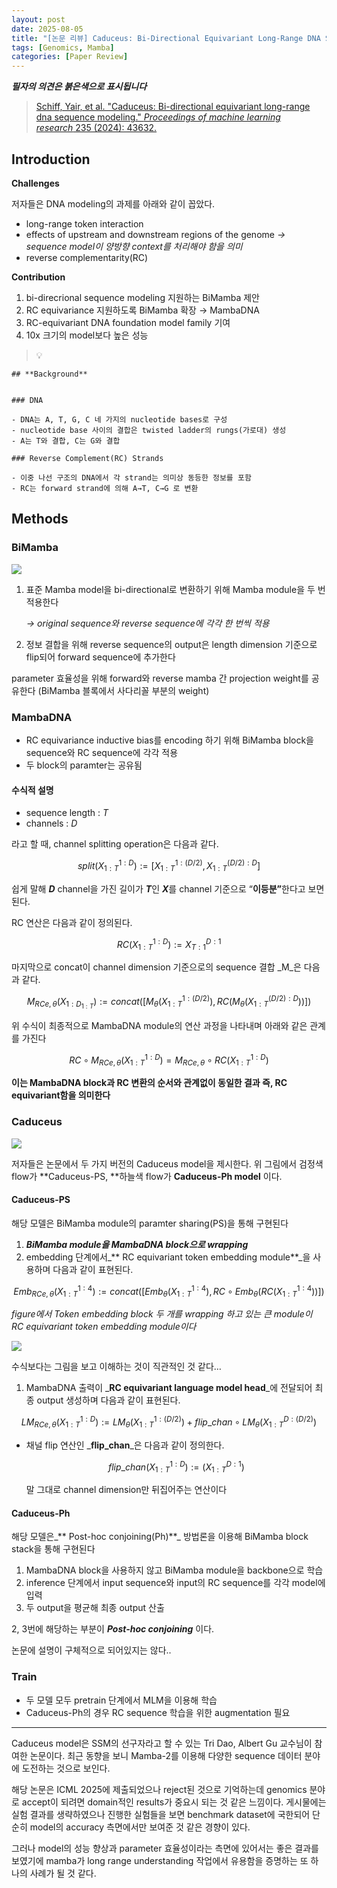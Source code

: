 ```yaml
---
layout: post
date: 2025-08-05
title: "[논문 리뷰] Caduceus: Bi-Directional Equivariant Long-Range DNA Sequence Modeling"
tags: [Genomics, Mamba]
categories: [Paper Review]
---
```


<span class="notion-red">_**필자의 의견은 붉은색으로 표시됩니다**_</span>


> [Schiff, Yair, et al. "Caduceus: Bi-directional equivariant long-range dna sequence modeling." ](https://pmc.ncbi.nlm.nih.gov/articles/PMC12189541/)[_Proceedings of machine learning research_](https://pmc.ncbi.nlm.nih.gov/articles/PMC12189541/)[ 235 (2024): 43632.](https://pmc.ncbi.nlm.nih.gov/articles/PMC12189541/)



## Introduction


**Challenges**


저자들은 DNA modeling의 과제를 아래와 같이 꼽았다.

- long-range token interaction
- effects of upstream and downstream regions of the genome 
_→ sequence model이 양방향 context를 처리해야 함을 의미_
- reverse complementarity(RC)

**Contribution**

1. bi-direcrional sequence modeling 지원하는 BiMamba 제안
1. RC equivariance 지원하도록 BiMamba 확장 → MambaDNA
1. RC-equivariant DNA foundation model family 기여
1. 10x 크기의 model보다 높은 성능

> 💡 


	## **Background**


	### DNA

	- DNA는 A, T, G, C 네 가지의 nucleotide bases로 구성
	- nucleotide base 사이의 결합은 twisted ladder의 rungs(가로대) 생성
	- A는 T와 결합, C는 G와 결합

	### Reverse Complement(RC) Strands

	- 이중 나선 구조의 DNA에서 각 strand는 의미상 동등한 정보를 포함
	- RC는 forward strand에 의해 A→T, C→G 로 변환


## Methods



### BiMamba


![](https://prod-files-secure.s3.us-west-2.amazonaws.com/542b861c-36a8-4051-84e5-8804b6728dba/2c247d59-7815-4980-99f0-8f0d21f445a7/image.png?X-Amz-Algorithm=AWS4-HMAC-SHA256&X-Amz-Content-Sha256=UNSIGNED-PAYLOAD&X-Amz-Credential=ASIAZI2LB4666Q7EF6F3%2F20250819%2Fus-west-2%2Fs3%2Faws4_request&X-Amz-Date=20250819T033511Z&X-Amz-Expires=3600&X-Amz-Security-Token=IQoJb3JpZ2luX2VjEGsaCXVzLXdlc3QtMiJHMEUCIQDrFHOqd%2FaPI8VsE9yF8UbDbRlhUHfWJMCva8%2F60uLiLwIgXP4v6ecEG8Q2clRZvPvY%2BCKTDh8r7iNQ6jZRP7M3%2Ba4qiAQItP%2F%2F%2F%2F%2F%2F%2F%2F%2F%2FARAAGgw2Mzc0MjMxODM4MDUiDG4jYS7ujCPI9AAWKyrcA74%2FQQDsF9uwpWIkopIDO%2FKyn8AZsN31bN8p%2BUZVcky6J0%2FNT9Q9BhJMGcdaHknG1JA1o51kqM%2BTVsiU7raDLsfbB075wfGClEjsnIKk69TUxsOU6QNLngRqe7EWyBfZME6KJLLXpbtBHCHsPAU01y0lLlzt4sBn2OQRjPoRfUVIPJDzLyDiMSY4S9hApyKob8bhgwxY%2FIQW1VOn9IZ0gB5xIhDzjeglvTyMMU3ZujaZp%2BAuGxh9NKt8C7UVCv3wK7XOR5EO9n%2FHmuCOvF1LKBscSw8b3nyEyg2tTvVwae5tBbLhW%2BpGwIS3InYkdEJdtmlBRpLM1ujGTyizqKp2edrrZKshL0Mq6L0huZp4RCf8nxsuThGw1y9444YPXQROrlsjZicibBsZ5FinBgkSABfnX9uVrOFXt2YgyqovEkigEOGtE7OQgNkEO0ngEcKqgZuwfZLxAY8530xOxN3PoDaPryYBit5pHmvAOqNIMntoVkO9GV8uVh5zkVQOuIgsSUZDQfWTTuymRNJMplppBKb1SeNvhUMukrEhf%2FHuNnPstg5RtkEMY1YI7jpMLb419Gn0rzEcrqSeZrFbldQ5F%2BEBqrCkNcfa5RwSywAGdMjN32Fj85HZ2puNapJLMLjHj8UGOqUBm9jCzcEf1phvHR0bprlLtiO0xconq%2Fw%2FegLrPgv4hNH8a8E4%2FLY6Aa1e4RZYCRBYr7JUhuZ2zlaWGyN0z8eiThnixkE9yLoe7YWasUUVExpgUhExDd8H6kFlPWpmrgIBCj1%2BN2NM0E0bYM2h4XtS2L1FGGIGdWa4MHeKGO7%2Fv%2BAiJVjygXHIBaGDlBT19IKZyg1xsjnnlsR7CTrJf2zP6ls7URkD&X-Amz-Signature=d90d9474baa661bc6276caa8a3013626d4217758448a68dc29ddf8ed13614e0a&X-Amz-SignedHeaders=host&x-amz-checksum-mode=ENABLED&x-id=GetObject)

1. 표준 Mamba model을 bi-directional로 변환하기 위해 Mamba module을 두 번 적용한다

	_→ original sequence와 reverse sequence에 각각 한 번씩 적용_

1. 정보 결합을 위해 reverse sequence의 output은 length dimension 기준으로 flip되어 forward sequence에 추가한다

parameter 효율성을 위해 forward와 reverse mamba 간 projection weight를 공유한다 (BiMamba 블록에서 사다리꼴 부분의 weight)



### MambaDNA

- RC equivariance inductive bias를 encoding 하기 위해 BiMamba block을 sequence와 RC sequence에 각각 적용
- 두 block의 paramter는 공유됨


#### 수식적 설명

- sequence length : _T_
- channels : _D_

라고 할 때,  channel splitting operation은 다음과 같다.


$$
split(X^{1:D}_{1:T}):=[X^{1:(D/2)}_{1:T},X^{(D/2):D}_{1:T}]
$$


<span class="notion-red">쉽게 말해 </span><span class="notion-red">_**D**_</span><span class="notion-red"> channel을 가진 길이가 </span><span class="notion-red">_**T**_</span><span class="notion-red">인 </span><span class="notion-red">_**X**_</span><span class="notion-red">를 channel 기준으로 “</span><span class="notion-red">**이등분”**</span><span class="notion-red">한다고 보면 된다.</span>


RC 연산은 다음과 같이 정의된다.


$$
RC(X^{1:D}_{1:T}):=X^{D:1}_{T:1}
$$


마지막으로 concat이 channel dimension 기준으로의 sequence 결합 _M_은 다음과 같다.


$$
M_{RCe,\theta}(X_{1:D_{1:T}}):=concat([M_{\theta}(X^{1:(D/2)}_{1:T}),RC(M_{\theta}(X^{(D/2):D}_{1:T}))])
$$


위 수식이 최종적으로 MambaDNA module의 연산 과정을 나타내며 아래와 같은 관계를 가진다


$$
RC\circ M_{RCe,\theta}(X^{1:D}_{1:T}) = M_{RCe,\theta} \circ RC(X^{1:D}_{1:T})
$$


**이는 MambaDNA block과 RC 변환의 순서와 관계없이 동일한 결과 즉, RC equivariant함을 의미한다**



### Caduceus


![](https://prod-files-secure.s3.us-west-2.amazonaws.com/542b861c-36a8-4051-84e5-8804b6728dba/f94a60d7-8145-473b-aef9-7c68d3ec604a/image.png?X-Amz-Algorithm=AWS4-HMAC-SHA256&X-Amz-Content-Sha256=UNSIGNED-PAYLOAD&X-Amz-Credential=ASIAZI2LB4666Q7EF6F3%2F20250819%2Fus-west-2%2Fs3%2Faws4_request&X-Amz-Date=20250819T033511Z&X-Amz-Expires=3600&X-Amz-Security-Token=IQoJb3JpZ2luX2VjEGsaCXVzLXdlc3QtMiJHMEUCIQDrFHOqd%2FaPI8VsE9yF8UbDbRlhUHfWJMCva8%2F60uLiLwIgXP4v6ecEG8Q2clRZvPvY%2BCKTDh8r7iNQ6jZRP7M3%2Ba4qiAQItP%2F%2F%2F%2F%2F%2F%2F%2F%2F%2FARAAGgw2Mzc0MjMxODM4MDUiDG4jYS7ujCPI9AAWKyrcA74%2FQQDsF9uwpWIkopIDO%2FKyn8AZsN31bN8p%2BUZVcky6J0%2FNT9Q9BhJMGcdaHknG1JA1o51kqM%2BTVsiU7raDLsfbB075wfGClEjsnIKk69TUxsOU6QNLngRqe7EWyBfZME6KJLLXpbtBHCHsPAU01y0lLlzt4sBn2OQRjPoRfUVIPJDzLyDiMSY4S9hApyKob8bhgwxY%2FIQW1VOn9IZ0gB5xIhDzjeglvTyMMU3ZujaZp%2BAuGxh9NKt8C7UVCv3wK7XOR5EO9n%2FHmuCOvF1LKBscSw8b3nyEyg2tTvVwae5tBbLhW%2BpGwIS3InYkdEJdtmlBRpLM1ujGTyizqKp2edrrZKshL0Mq6L0huZp4RCf8nxsuThGw1y9444YPXQROrlsjZicibBsZ5FinBgkSABfnX9uVrOFXt2YgyqovEkigEOGtE7OQgNkEO0ngEcKqgZuwfZLxAY8530xOxN3PoDaPryYBit5pHmvAOqNIMntoVkO9GV8uVh5zkVQOuIgsSUZDQfWTTuymRNJMplppBKb1SeNvhUMukrEhf%2FHuNnPstg5RtkEMY1YI7jpMLb419Gn0rzEcrqSeZrFbldQ5F%2BEBqrCkNcfa5RwSywAGdMjN32Fj85HZ2puNapJLMLjHj8UGOqUBm9jCzcEf1phvHR0bprlLtiO0xconq%2Fw%2FegLrPgv4hNH8a8E4%2FLY6Aa1e4RZYCRBYr7JUhuZ2zlaWGyN0z8eiThnixkE9yLoe7YWasUUVExpgUhExDd8H6kFlPWpmrgIBCj1%2BN2NM0E0bYM2h4XtS2L1FGGIGdWa4MHeKGO7%2Fv%2BAiJVjygXHIBaGDlBT19IKZyg1xsjnnlsR7CTrJf2zP6ls7URkD&X-Amz-Signature=fbcb54691dfc652cae89aa635af1640a905cfc2d4bf5a9ba078abfcc992e4fd0&X-Amz-SignedHeaders=host&x-amz-checksum-mode=ENABLED&x-id=GetObject)


저자들은 논문에서 두 가지 버전의 Caduceus model을 제시한다. 위 그림에서 검정색 flow가 **Caduceus-PS, **하늘색 flow가 **Caduceus-Ph model** 이다.



#### Caduceus-PS


해당 모델은 BiMamba module의 paramter sharing(PS)을 통해 구현된다

1. _**BiMamba module을 MambaDNA block으로 wrapping**_
1. embedding 단계에서_** RC equivariant token embedding module**_을 사용하며 다음과 같이 표현된다.

$$
Emb_{RCe,\theta}(X^{1:4}_{1:T}):=concat([Emb_{\theta}(X^{1:4}_{1:T}),RC \circ Emb_{\theta}(RC(X^{1:4}_{1:T}))])
$$


_figure에서 Token embedding block 두 개를 wrapping 하고 있는 큰 module이 RC equivariant token embedding module이다_


![](https://prod-files-secure.s3.us-west-2.amazonaws.com/542b861c-36a8-4051-84e5-8804b6728dba/b175e4da-71eb-4e91-8c23-a06dabe673c9/image.png?X-Amz-Algorithm=AWS4-HMAC-SHA256&X-Amz-Content-Sha256=UNSIGNED-PAYLOAD&X-Amz-Credential=ASIAZI2LB4666Q7EF6F3%2F20250819%2Fus-west-2%2Fs3%2Faws4_request&X-Amz-Date=20250819T033511Z&X-Amz-Expires=3600&X-Amz-Security-Token=IQoJb3JpZ2luX2VjEGsaCXVzLXdlc3QtMiJHMEUCIQDrFHOqd%2FaPI8VsE9yF8UbDbRlhUHfWJMCva8%2F60uLiLwIgXP4v6ecEG8Q2clRZvPvY%2BCKTDh8r7iNQ6jZRP7M3%2Ba4qiAQItP%2F%2F%2F%2F%2F%2F%2F%2F%2F%2FARAAGgw2Mzc0MjMxODM4MDUiDG4jYS7ujCPI9AAWKyrcA74%2FQQDsF9uwpWIkopIDO%2FKyn8AZsN31bN8p%2BUZVcky6J0%2FNT9Q9BhJMGcdaHknG1JA1o51kqM%2BTVsiU7raDLsfbB075wfGClEjsnIKk69TUxsOU6QNLngRqe7EWyBfZME6KJLLXpbtBHCHsPAU01y0lLlzt4sBn2OQRjPoRfUVIPJDzLyDiMSY4S9hApyKob8bhgwxY%2FIQW1VOn9IZ0gB5xIhDzjeglvTyMMU3ZujaZp%2BAuGxh9NKt8C7UVCv3wK7XOR5EO9n%2FHmuCOvF1LKBscSw8b3nyEyg2tTvVwae5tBbLhW%2BpGwIS3InYkdEJdtmlBRpLM1ujGTyizqKp2edrrZKshL0Mq6L0huZp4RCf8nxsuThGw1y9444YPXQROrlsjZicibBsZ5FinBgkSABfnX9uVrOFXt2YgyqovEkigEOGtE7OQgNkEO0ngEcKqgZuwfZLxAY8530xOxN3PoDaPryYBit5pHmvAOqNIMntoVkO9GV8uVh5zkVQOuIgsSUZDQfWTTuymRNJMplppBKb1SeNvhUMukrEhf%2FHuNnPstg5RtkEMY1YI7jpMLb419Gn0rzEcrqSeZrFbldQ5F%2BEBqrCkNcfa5RwSywAGdMjN32Fj85HZ2puNapJLMLjHj8UGOqUBm9jCzcEf1phvHR0bprlLtiO0xconq%2Fw%2FegLrPgv4hNH8a8E4%2FLY6Aa1e4RZYCRBYr7JUhuZ2zlaWGyN0z8eiThnixkE9yLoe7YWasUUVExpgUhExDd8H6kFlPWpmrgIBCj1%2BN2NM0E0bYM2h4XtS2L1FGGIGdWa4MHeKGO7%2Fv%2BAiJVjygXHIBaGDlBT19IKZyg1xsjnnlsR7CTrJf2zP6ls7URkD&X-Amz-Signature=d185297a53928141d30e5fcdba68e523f9ad8f05b418af2927178bf30da5a1b4&X-Amz-SignedHeaders=host&x-amz-checksum-mode=ENABLED&x-id=GetObject)


<span class="notion-red">수식보다는 그림을 보고 이해하는 것이 직관적인 것 같다…</span>

1. MambaDNA 출력이 _**RC equivariant language model head**_에 전달되어 최종 output 생성하며 다음과 같이 표현된다.

$$
LM_{RCe,\theta}(X^{1:D}_{1:T}):= LM_{\theta}(X^{1:(D/2)}_{1:T})+flip\_chan\circ LM_{\theta}(X^{D:(D/2)}_{1:T})
$$

- 채널 flip 연산인 _**flip\_chan**_은 다음과 같이 정의한다.

	$$
	flip\_chan(X^{1:D}_{1:T}):=(X^{D:1}_{1:T})
	$$


	말 그대로 channel dimension만 뒤집어주는 연산이다



#### Caduceus-Ph


해당 모델은_** Post-hoc conjoining(Ph)**_ 방법론을 이용해 BiMamba block stack을 통해 구현된다

1. MambaDNA block을 사용하지 않고 BiMamba module을 backbone으로 학습
1. inference 단계에서 input sequence와 input의 RC sequence를 각각 model에 입력
1. 두 output을 평균해 최종 output 산출

2, 3번에 해당하는 부분이 _**Post-hoc conjoining**_ 이다.


<span class="notion-red">논문에 설명이 구체적으로 되어있지는 않다..</span>



### Train

- 두 모델 모두 pretrain 단계에서 MLM을 이용해 학습
- Caduceus-Ph의 경우 RC sequence 학습을 위한 augmentation 필요

---


<span class="notion-red">Caduceus model은 SSM의 선구자라고 할 수 있는 Tri Dao, Albert Gu 교수님이 참여한 논문이다. 최근 동향을 보니 Mamba-2를 이용해 다양한 sequence 데이터 분야에 도전하는 것으로 보인다.</span>


<span class="notion-red">해당 논문은 ICML 2025에 제출되었으나 reject된 것으로 기억하는데 genomics 분야로 accept이 되려면 domain적인 results가 중요시 되는 것 같은 느낌이다. 게시물에는 실험 결과를 생략하였으나 진행한 실험들을 보면 benchmark dataset에 국한되어 단순히 model의 accuracy 측면에서만 보여준 것 같은 경향이 있다.</span>


<span class="notion-red">그러나 model의 성능 향상과 parameter 효율성이라는 측면에 있어서는 좋은 결과를 보였기에 mamba가 long range understanding 작업에서 유용함을 증명하는 또 하나의 사례가 될 것 같다.</span>

